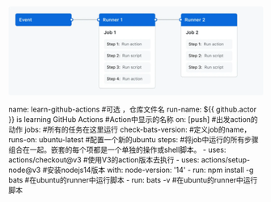 
![Alt text](overview-actions-simple.webp)

name: learn-github-actions                                #可选 ，仓库文件名
run-name: ${{ github.actor }} is learning GitHub Actions  #Action中显示的名称
on: [push]                                                #出发action的动作
jobs:                                                     #所有的任务在这里运行
  check-bats-version:                                     #定义job的name，
    runs-on: ubuntu-latest                                #配置一个新的ubuntu
    steps:                                                #将job中运行的所有步骤组合在一起。嵌套的每个项都是一个单独的操作或shell脚本。
      - uses: actions/checkout@v3                         #使用V3的action版本去执行
      - uses: actions/setup-node@v3                       #安装nodejs14版本
        with:
          node-version: '14'
      - run: npm install -g bats                          #在ubuntu的runner中运行脚本
      - run: bats -v                                      #在ubuntu的runner中运行脚本
